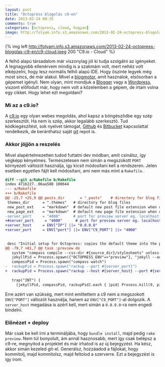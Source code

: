 ```yaml
---
layout: post
title: "Octopress blogolás c9-en"
date: 2013-02-24 08:35
comments: true
categories: [octopress, cloud, hogyan]
image: http://folyam.info.s3.amazonaws.com/2013-02-24-octopress-blogolas-c9-en/c9-cloud.jpeg
---
```


{% img left http://folyam.info.s3.amazonaws.com/2013-02-24-octopress-blogolas-c9-en/c9-cloud.jpeg 200 "C9.io - Cloud" %}

A felhő alapú társadalom már viszonylag jól ki tudja szolgálni az igényeket.
A legnagyobb ellenérvem mindig is a szakmám volt, mert nehéz volt elképzelni,
hogy lesz normális felhő alapú IDE. Hogy őszinte legyek még most sincs, de már
alakul. Mivel a [blogmotor](http://octopress.org/), amit használok, elsősorban
a gépemet igényli. Nem olyan, mint mondjuk a [Blogger](http://www.blogger.com/)
vagy a [Wordpress](http://wordpress.com/), viszont előfodult már, hogy nem volt a
közelemben a gépem, de írtam volna egy cikket. Hogy lehet ezt megoldani?

<!--more-->

### Mi az a c9.io?

A [c9.io](https://c9.io/) egy olyan webes megoldás, ahol kapsz a böngésződbe
egy szép szerkesztőt. Ha nem is szép, akkor legalább szerkesztő. Tud
kódkiegészítést, sok nyelvet támogat, [Github](https://github.com) és
[Bitbucket](https://bitbucket.org/) kapcsolattal rendelkezik, de beránthatsz
saját [git](http://git-scm.com/) repot is.

### Akkor jöjjön a reszelés

Mivel alapértelmezetten tudod futtatni dev módban, amit csinálsz, így végképp
kényelmes. Természetesen nem simán a megszokott `PORT` környezeti változót használja,
így kicsit módosítani kell a rendszeren. Jelen esetben egyetlen fájlt kell módosítani,
ami nem más mint a `Rakefile`.

``` diff
diff --git a/Rakefile b/Rakefile
index 471b227..06aa580 100644
--- a/Rakefile
+++ b/Rakefile
@@ -25,7 +25,9 @@ posts_dir       = "_posts"    # directory for blog files
 themes_dir      = ".themes"   # directory for blog files
 new_post_ext    = "markdown"  # default new post file extension when using the new_post task
 new_page_ext    = "markdown"  # default new page file extension when using the new_page task
-server_port     = "4000"      # port for preview server eg. localhost:4000
+#server_port     = "4000"      # port for preview server eg. localhost:4000
+server_host     = ENV["IP"] ||= "0.0.0.0"
+server_port     = ENV["port"] ||= ENV["C9_PORT"] ||= "4000"
 
 
 desc "Initial setup for Octopress: copies the default theme into the path of Jekyll's generator. Rake install defaults to rake install[classic] to install a different theme run rake install[some_theme_name]"
@@ -79,7 +81,7 @@ task :preview do
   system "compass compile --css-dir #{source_dir}/stylesheets" unless File.exist?("#{source_dir}/stylesheets/screen.css")
   jekyllPid = Process.spawn({"OCTOPRESS_ENV"=>"preview"}, "jekyll --auto")
   compassPid = Process.spawn("compass watch")
-  rackupPid = Process.spawn("rackup --port #{server_port}")
+  rackupPid = Process.spawn("rackup --host #{server_host} --port #{server_port}")
 
   trap("INT") {
     [jekyllPid, compassPid, rackupPid].each { |pid| Process.kill(9, pid) rescue Errno::ESRCH }

```

Erre azért van szükség, mert mint említettem a c9 nem a megszokott `ENV["PORT"]`
változót használja, hanem az `ENV["C9_PORT"]`-al dolgozik. A `server_host` megadása
is azért kell, mert simán a `0.0.0.0`-ra nem engedi bindelni.

### Előnézet + deploy

Már csak be kell írni a termináljába, hogy `bundle install`, majd pedig `rake preview`.
Nem túl bonyolult, ám annál hasznosabb, mert így csak belépsz a c9-re, megnyitod
a projektet és már írhatod is az új bejegyzést. Ha kész, akkor simán kezeled
git-el. Generálsz, hozzáadod a fájlokat, hogy kommitolj, majd kommitolsz,
majd feltolod a szerverre. Ezt a bejegyzést is így írom.